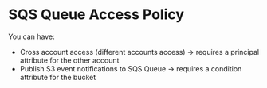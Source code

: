 # SQS Queue Access Policy

You can have:
- Cross account access (different accounts access) -> requires a principal attribute for the other account 
- Publish S3 event notifications to SQS Queue -> requires a condition attribute for the bucket 